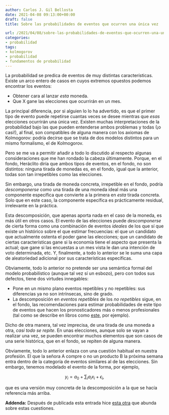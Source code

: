 ```yaml
---
author: Carlos J. Gil Bellosta
date: 2021-04-08 09:13:00+00:00
draft: false
title: Sobre las probabilidades de eventos que ocurren una única vez

url: /2021/04/08/sobre-las-probabilidades-de-eventos-que-ocurren-una-unica-vez/
categories:
- probabilidad
tags:
- kolmogorov
- probabilidad
- fundamentos de probabilidad
---
```


La probabilidad se predica de eventos de muy distintas características. Existe un arco entero de casos en cuyos extremos opuestos podemos encontrar los eventos:

* Obtener cara al lanzar _esta_ moneda.
* Que X gane las elecciones que ocurrirán en un mes.

La principal diferencia, por si alguien lo lo ha advertido, es que el primer tipo de evento puede repetirse cuantas veces se desee mientras que _esas_ elecciones ocurrirán una única vez. Existen muchas interpretaciones de la probabilidad bajo las que pueden entenderse ambos problemas y todas (¡o casi!), al final, son compatibles de alguna manera con los axiomas de Kolmogorov: podría decirse que se trata de dos modelos distintos para un mismo formalismo, el de Kolmogorov.

Pero se me va a permitir añadir a todo lo discutido al respecto algunas consideraciones que me han rondado la cabeza últimamente. Porque, en el fondo, Heráclito diría que ambos tipos de eventos, en el fondo, no son distintos: ninguna tirada de monedas es, en el fondo, igual que la anterior, todas son tan irrepetibles como las elecciones.

Sin embargo, una tirada de moneda concreta, irrepetible en el fondo, podría _descomponerse_ como una tirada de una moneda ideal más una componente específica que convierte a la primera en _esta_ tirada concreta. Solo que en este caso, la componente específica es prácticamente residual, irrelevante en la práctica.

Esta descomposición, que apenas aporta nada en el caso de la moneda, es más útil en otros casos. El evento de las elecciones puede _descomponerse_ de cierta forma como una combinación de eventos _ideales_ de los que sí que existe un histórico sobre el que estimar frecuencias: el que un candidato que actualmente ostenta el poder gane las elecciones; que un candidato de ciertas características gane si la economía tiene el aspecto que presenta la actual; que gane si las encuestas a un mes vista le dan una intención de voto determinada, etc. Y, finalmente, a todo lo anterior se le suma una capa de aleatoriedad adicional por sus características específicas.

Obviamente, todo lo anterior no pretende ser una semántica formal del modelo probabilístico (aunque tal vez sí un esbozo), pero con todos sus defectos, tiene dos virtudes innegables:

* Pone en un mismo plano eventos repetibles y no repetibles: sus diferencias ya no son intrínsecas, sino de grado.
* La descomposición en _eventos repetibles_ de los _no repetibles_ sigue, en el fondo, las recomendaciones para estimar probabilidades de este tipo de eventos que hacen los pronosticadores más o menos profesionales (tal como se describe en libros como [este](https://www.goodreads.com/book/show/23995360-superforecasting), por ejemplo).

Dicho de otra manera, tal vez imprecisa, de una tirada de una moneda a otra, _casi todo se repite_. En unas elecciones, aunque solo se vayan a realizar una vez, se pueden encontrar muchos elementos que son casos de una serie histórica, que en el fondo, se repiten de alguna manera.

Obviamente, todo lo anterior enlaza con una cuestión habitual en nuestra profesión. El que la señora A compre o no un producto B la próxima semana entra dentro de la categoría de eventos similares al de las elecciones. Sin embargo, tenemos modelado el evento de la forma, por ejemplo,

$$ y_i = a_0 + \sum_i a_i x_i + \epsilon_i,$$

que es una versión muy concreta de la descomposición a la que se hacía referencia más arriba.

**Addenda:** Después de publicada esta entrada hice [esta otra](https://www.datanalytics.com/2021/12/09/mas-sobre-la-estimacion-de-probabilidades-de-eventos-que-no-se-repiten/) que abunda sobre estas cuestiones.